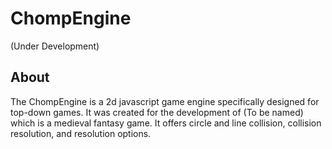 # ChompEngine
(Under Development)

About
-----
The ChompEngine is a 2d javascript game engine specifically designed for top-down games.
It was created for the development of (To be named) which is a medieval fantasy game.
It offers circle and line collision, collision resolution, and resolution options.
